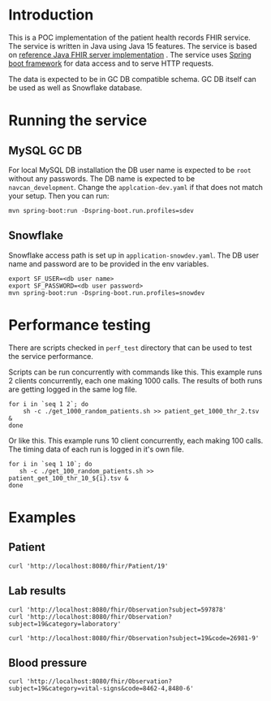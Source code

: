 # Introduction

This is a POC implementation of the patient health records FHIR service.
The service is written in Java using Java 15 features.
The service is based on [reference Java FHIR server implementation](https://hapifhir.io/hapi-fhir/) . The service uses [Spring boot framework](https://spring.io/projects/spring-boot) for data access and to serve HTTP requests. 

The data is expected to be in GC DB compatible schema. GC DB itself can be used as well as Snowflake database.

# Running the service

## MySQL GC DB

For local MySQL DB installation the DB user name is expected to be `root` without any passwords. The DB name is expected to be `navcan_development`. Change the `applcation-dev.yaml` if that does not match your setup. Then you can run:

```
mvn spring-boot:run -Dspring-boot.run.profiles=sdev
```

## Snowflake 

Snowflake access path is set up in `application-snowdev.yaml`. The DB user name and password are to be provided in the env variables. 

```
export SF_USER=<db user name>
export SF_PASSWORD=<db user password>
mvn spring-boot:run -Dspring-boot.run.profiles=snowdev
```

# Performance testing

There are scripts checked in `perf_test` directory that can be used to test the service performance.

Scripts can be run concurrently with commands like this.
This example runs 2 clients concurrently, each one making 1000 calls.
The results of both runs are getting logged in the same log file.
```
for i in `seq 1 2`; do
    sh -c ./get_1000_random_patients.sh >> patient_get_1000_thr_2.tsv  &
done
```
Or like this.
This example runs 10 client concurrently, each making 100 calls.
The timing data of each run is logged in it's own file.
```
for i in `seq 1 10`; do
   sh -c ./get_100_random_patients.sh >> patient_get_100_thr_10_${i}.tsv &
done
```

# Examples

## Patient

```
curl 'http://localhost:8080/fhir/Patient/19'
```

## Lab results

```
curl 'http://localhost:8080/fhir/Observation?subject=597878'
curl 'http://localhost:8080/fhir/Observation?subject=19&category=laboratory'
```

```
curl 'http://localhost:8080/fhir/Observation?subject=19&code=26981-9'
```

## Blood pressure

```
curl 'http://localhost:8080/fhir/Observation?subject=19&category=vital-signs&code=8462-4,8480-6'
```

